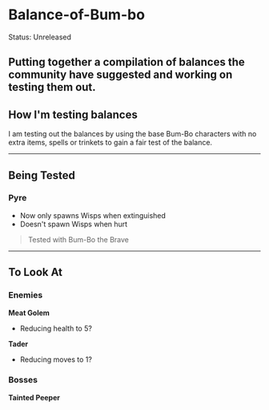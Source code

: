 # Balance-of-Bum-bo

Status: Unreleased

Putting together a compilation of balances the community have suggested and working on testing them out. 
---
## How I'm testing balances
I am testing out the balances by using the base Bum-Bo characters with no extra items, spells or trinkets to gain a fair test of the balance.

---
## Being Tested

### Pyre
* Now only spawns Wisps when extinguished
* Doesn't spawn Wisps when hurt

> Tested with Bum-Bo the Brave
---
## To Look At

### Enemies
**Meat Golem**
* Reducing health to 5?

**Tader**
* Reducing moves to 1?

### Bosses

**Tainted Peeper**
